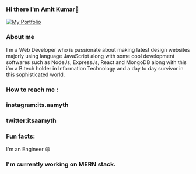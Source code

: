 ### Hi there I'm Amit Kumar👋
[![My Portfolio](https://media.giphy.com/media/Xd7ngMQTF3NyGBKRDO/giphy.gif)](https://media.giphy.com/media/Xd7ngMQTF3NyGBKRDO/giphy.gif)

<!--
**itsaamyth/itsaamyth** is a ✨ _special_ ✨ repository because its `README.md` (this file) appears on your GitHub profile.

Here are some ideas to get you started:

- 🔭 I’m currently working on ...
- 🌱 I’m currently learning ...
- 👯 I’m looking to collaborate on ...
- 🤔 I’m looking for help with ...
- 💬 Ask me about ...
- 📫 How to reach me: ...
- 😄 Pronouns: ...
- ⚡ Fun fact: ...
-->
### About me
I m a Web Developer who is passionate about making latest design websites majorly using language JavaScript along with some cool development softwares such as NodeJs, ExpressJs, React and MongoDB along with this i'm a B.tech holder in Information Technology and a day to day survivor in this sophisticated world.

### How to reach me :
### instagram:its.aamyth <br>
### twitter:itsaamyth

### Fun facts:
I'm an Engineer 😄

### I'm currently working on MERN stack.



